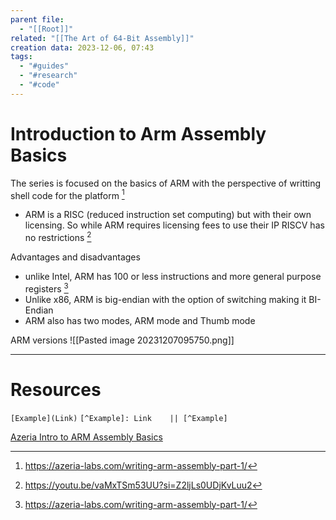 ```yaml
---
parent file:
  - "[[Root]]"
related: "[[The Art of 64-Bit Assembly]]"
creation data: 2023-12-06, 07:43
tags:
  - "#guides"
  - "#research"
  - "#code"
---
```

# Introduction to Arm Assembly Basics

The series is focused on the basics of ARM with the perspective of writting shell code for the platform [^Azeria]

- ARM is a RISC (reduced instruction set computing) but with their own licensing. So while ARM requires licensing fees to use their IP RISCV has no restrictions [^RISCV_About]

Advantages and disadvantages 
- unlike Intel, ARM has 100 or less instructions and more general purpose registers [^Azeria]
- Unlike x86, ARM is big-endian with the option of switching making it BI-Endian 
- ARM also has two modes, ARM mode and Thumb mode 

ARM versions 
![[Pasted image 20231207095750.png]]




---
# Resources
 `[Example](Link)`
 `[^Example]: Link    || [^Example]`
 
[^Azeria]: https://azeria-labs.com/writing-arm-assembly-part-1/
[^RISCV_About]: https://youtu.be/vaMxTSm53UU?si=Z2ljLs0UDjKvLuu2



[Azeria Intro to ARM Assembly Basics](https://azeria-labs.com/writing-arm-assembly-part-1/)